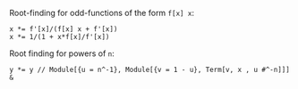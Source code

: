 Root-finding for odd-functions of the form `f[x] x`:

	x *= f'[x]/(f[x] x + f'[x])
	x *= 1/(1 + x*f[x]/f'[x])

Root finding for powers of `n`:

	y *= y // Module[{u = n^-1}, Module[{v = 1 - u}, Term[v, x , u #^-n]]] &
